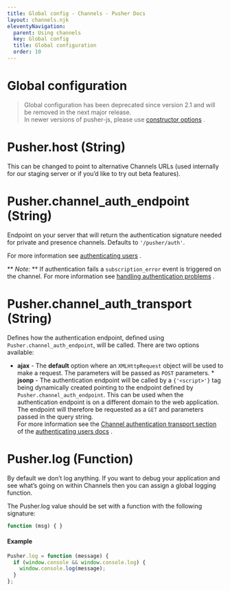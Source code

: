 ```yaml
---
title: Global config - Channels - Pusher Docs
layout: channels.njk
eleventyNavigation:
  parent: Using channels
  key: Global config
  title: Global configuration
  order: 10
---
```


# Global configuration

> Global configuration has been deprecated since version 2.1 and will be removed in the next major release. <br /> In newer versions of pusher-js, please use [constructor options](/docs/channels/using_channels/connection#channels-options-parameter) .

# Pusher.host (String)

This can be changed to point to alternative Channels URLs (used internally for our staging server or if you’d like to try out beta features).

# Pusher.channel_auth_endpoint (String)

Endpoint on your server that will return the authentication signature needed for private and presence channels. Defaults to `'/pusher/auth'`.

For more information see [authenticating users](/docs/channels/server_api/authenticating-users) .

** _Note:_ ** If authentication fails a `subscription_error` event is triggered on the channel. For more information see [handling authentication problems](/docs/channels/using_channels/events#pusher-subscription-error) .

# Pusher.channel_auth_transport (String)

Defines how the authentication endpoint, defined using `Pusher.channel_auth_endpoint`, will be called. There are two options available:

- **ajax** - The **default** option where an `XMLHttpRequest` object will be used to make a request. The parameters will be passed as `POST` parameters. \* **jsonp** - The authentication endpoint will be called by a `{'<script>'}` tag being dynamically created pointing to the endpoint defined by `Pusher.channel_auth_endpoint`. This can be used when the authentication endpoint is on a different domain to the web application. The endpoint will therefore be requested as a `GET` and parameters passed in the query string.  
  For more information see the [Channel authentication transport section](/docs/channels/server_api/authenticating-users#setting-the-channel-authentication-transport) of the [authenticating users docs](/docs/channels/server_api/authenticating-users) .

# Pusher.log (Function)

By default we don’t log anything. If you want to debug your application and see what’s going on within Channels then you can assign a global logging function.

The Pusher.log value should be set with a function with the following signature:

```js
function (msg) { }
```

#### Example

```js
Pusher.log = function (message) {
  if (window.console && window.console.log) {
    window.console.log(message);
  }
};
```
